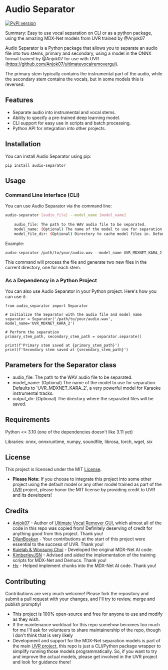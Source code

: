 # Audio Separator

[![PyPI version](https://badge.fury.io/py/audio-separator.svg)](https://badge.fury.io/py/audio-separator)

Summary: Easy to use vocal separation on CLI or as a python package, using the amazing MDX-Net models from UVR trained by @Anjok07

Audio Separator is a Python package that allows you to separate an audio file into two stems, primary and secondary, using a model in the ONNX format trained by @Anjok07 for use with UVR (https://github.com/Anjok07/ultimatevocalremovergui).

The primary stem typically contains the instrumental part of the audio, while the secondary stem contains the vocals, but in some models this is reversed.

## Features

- Separate audio into instrumental and vocal stems.
- Ability to specify a pre-trained deep learning model.
- CLI support for easy use in scripts and batch processing.
- Python API for integration into other projects.

## Installation

You can install Audio Separator using pip:

`pip install audio-separator`


## Usage

### Command Line Interface (CLI)

You can use Audio Separator via the command line:

```sh
audio-separator [audio_file] --model_name [model_name]
    
    audio_file: The path to the WAV audio file to be separated.
    model_name: (Optional) The name of the model to use for separation. Default: UVR_MDXNET_KARA_2
    model_file_dir: (Optional) Directory to cache model files in. Default: /tmp/audio-separator-models/
```

Example:

```
audio-separator /path/to/your/audio.wav --model_name UVR_MDXNET_KARA_2
```

This command will process the file and generate two new files in the current directory, one for each stem.

### As a Dependency in a Python Project

You can also use Audio Separator in your Python project. Here's how you can use it:

```
from audio_separator import Separator

# Initialize the Separator with the audio file and model name
separator = Separator('/path/to/your/audio.wav', model_name='UVR_MDXNET_KARA_2')

# Perform the separation
primary_stem_path, secondary_stem_path = separator.separate()

print(f'Primary stem saved at {primary_stem_path}')
print(f'Secondary stem saved at {secondary_stem_path}')
```

## Parameters for the Separator class

- audio_file: The path to the WAV audio file to be separated.
- model_name: (Optional) The name of the model to use for separation. Defaults to 'UVR_MDXNET_KARA_2', a very powerful model for Karaoke instrumental tracks.
- output_dir: (Optional) The directory where the separated files will be saved.

## Requirements

Python <= 3.10 (one of the dependencies doesn't like 3.11 yet)

Libraries: onnx, onnxruntime, numpy, soundfile, librosa, torch, wget, six

## License

This project is licensed under the MIT [License](LICENSE).

- **Please Note:** If you choose to integrate this project into some other project using the default model or any other model trained as part of the [UVR](https://github.com/Anjok07/ultimatevocalremovergui) project, please honor the MIT license by providing credit to UVR and its developers!

## Credits

- [Anjok07](https://github.com/Anjok07) - Author of [Ultimate Vocal Remover GUI](https://github.com/Anjok07/ultimatevocalremovergui), which almost all of the code in this repo was copied from! Definitely deserving of credit for anything good from this project. Thank you!
- [DilanBoskan](https://github.com/DilanBoskan) - Your contributions at the start of this project were essential to the success of UVR. Thank you!
- [Kuielab & Woosung Choi](https://github.com/kuielab) - Developed the original MDX-Net AI code. 
- [KimberleyJSN](https://github.com/KimberleyJensen) - Advised and aided the implementation of the training scripts for MDX-Net and Demucs. Thank you!
- [Hv](https://github.com/NaJeongMo/Colab-for-MDX_B) - Helped implement chunks into the MDX-Net AI code. Thank you!

## Contributing

Contributions are very much welcome! Please fork the repository and submit a pull request with your changes, and I'll try to review, merge and publish promptly!

- This project is 100% open-source and free for anyone to use and modify as they wish. 
- If the maintenance workload for this repo somehow becomes too much for me I'll ask for volunteers to share maintainership of the repo, though I don't think that is very likely
- Development and support for the MDX-Net separation models is part of the main [UVR project](https://github.com/Anjok07/ultimatevocalremovergui), this repo is just a CLI/Python package wrapper to simplify running those models programmatically. So, if you want to try and improve the actual models, please get involved in the UVR project and look for guidance there!
